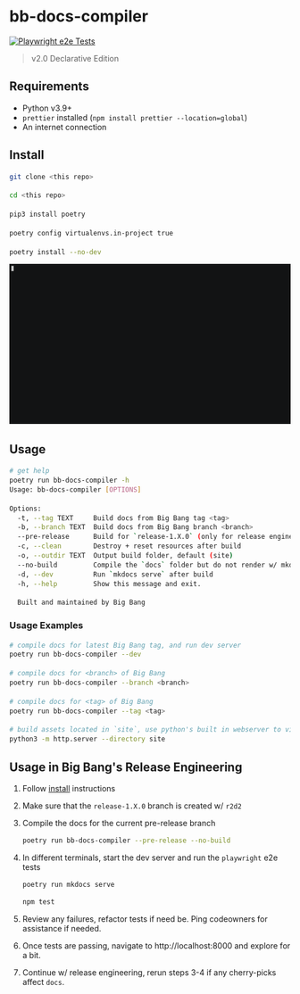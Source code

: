 # bb-docs-compiler

[![Playwright e2e Tests](https://github.com/Noxsios/bb-docs-compiler/actions/workflows/test.yaml/badge.svg)](https://github.com/Noxsios/bb-docs-compiler/actions/workflows/test.yaml)

> v2.0 Declarative Edition

## Requirements

- Python v3.9+
- `prettier` installed (`npm install prettier --location=global`)
- An internet connection

## Install

```bash
git clone <this repo>

cd <this repo>

pip3 install poetry

poetry config virtualenvs.in-project true

poetry install --no-dev
```

![Demo GIF](base/static/img/demo.gif)

## Usage

```bash
# get help
poetry run bb-docs-compiler -h
Usage: bb-docs-compiler [OPTIONS]

Options:
  -t, --tag TEXT     Build docs from Big Bang tag <tag>
  -b, --branch TEXT  Build docs from Big Bang branch <branch>
  --pre-release      Build for `release-1.X.0` (only for release engineering)
  -c, --clean        Destroy + reset resources after build
  -o, --outdir TEXT  Output build folder, default (site)
  --no-build         Compile the `docs` folder but do not render w/ mkdocs
  -d, --dev          Run `mkdocs serve` after build
  -h, --help         Show this message and exit.

  Built and maintained by Big Bang
```

### Usage Examples

```bash
# compile docs for latest Big Bang tag, and run dev server
poetry run bb-docs-compiler --dev

# compile docs for <branch> of Big Bang
poetry run bb-docs-compiler --branch <branch>

# compile docs for <tag> of Big Bang
poetry run bb-docs-compiler --tag <tag>

# build assets located in `site`, use python's built in webserver to view them
python3 -m http.server --directory site
```

## Usage in Big Bang's Release Engineering

1. Follow [install](#install) instructions
2. Make sure that the `release-1.X.0` branch is created w/ `r2d2`
3. Compile the docs for the current pre-release branch

    ```bash
    poetry run bb-docs-compiler --pre-release --no-build
    ```

4. In different terminals, start the dev server and run the `playwright` e2e tests

    ```bash
    poetry run mkdocs serve
    ```

    ```bash
    npm test
    ```

5. Review any failures, refactor tests if need be. Ping codeowners for assistance if needed.
6. Once tests are passing, navigate to http://localhost:8000 and explore for a bit.
7. Continue w/ release engineering, rerun steps 3-4 if any cherry-picks affect `docs`.

